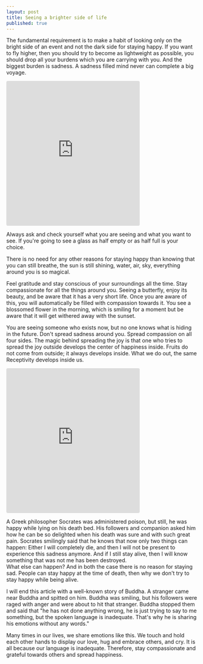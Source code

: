 ```yaml
---
layout: post
title: Seeing a brighter side of life
published: true
---
```


The fundamental requirement is to make a habit of looking only on the bright side of an event and not the dark side for staying happy. If you want to fly higher, then you should try to become as lightweight as possible, you should drop all your burdens which you are carrying with you. And the biggest burden is sadness. A sadness filled mind never can complete a big voyage.

<iframe id="instagram-embed-0" class="instagram-media instagram-media-rendered" style="background: white; max-width: 350px; width: calc(100% - 2px); border-radius: 3px; border: 1px solid #dbdbdb; box-shadow: none; display: block; margin: 0px 0px 12px; min-width: 350px; padding: 0px;" src="https://www.instagram.com/p/Bxu94ZuH0s3/embed?utm_source=ig_embedembed/captioned/" scrolling="no" data-instgrm-payload-id="instagram-media-payload-0" height="380" frameborder="0"><span data-mce-type="bookmark" style="display: inline-block; width: 0px; overflow: hidden; line-height: 0;" class="mce_SELRES_start"></span><span data-mce-type="bookmark" style="display: inline-block; width: 0px; overflow: hidden; line-height: 0;" class="mce_SELRES_start"></span><span data-mce-type="bookmark" style="display: inline-block; width: 0px; overflow: hidden; line-height: 0;" class="mce_SELRES_start"></span></iframe>

Always ask and check yourself what you are seeing and what you want to see. If you're going to see a glass as half empty or as half full is your choice. 

There is no need for any other reasons for staying happy than knowing that you can still breathe, the sun is still shining, water, air, sky, everything around you is so magical. 

Feel gratitude and stay conscious of your surroundings all the time.  Stay compassionate for all the things around you. Seeing a butterfly, enjoy its beauty, and be aware that it has a very short life. Once you are aware of this, you will automatically be filled with compassion towards it. You see a blossomed flower in the morning, which is smiling for a moment but be aware that it will get withered away with the sunset.  

You are seeing someone who exists now, but no one knows what is hiding in the future. Don't spread sadness around you. Spread compassion on all four sides. The magic behind spreading the joy is that one who tries to spread the joy outside develops the center of happiness inside. 
Fruits do not come from outside; it always develops inside. What we do out, the same Receptivity develops inside us.

<iframe id="instagram-embed-0" class="instagram-media instagram-media-rendered" style="background: white; max-width: 350px; width: calc(100% - 2px); border-radius: 3px; border: 1px solid #dbdbdb; box-shadow: none; display: block; margin: 0px 0px 12px; min-width: 350px; padding: 0px;" src="https://www.instagram.com/p/BnULnhrnKWY/embed?utm_source=ig_embedembed/captioned/" scrolling="no" data-instgrm-payload-id="instagram-media-payload-0" height="380" frameborder="0"><span data-mce-type="bookmark" style="display: inline-block; width: 0px; overflow: hidden; line-height: 0;" class="mce_SELRES_start"></span><span data-mce-type="bookmark" style="display: inline-block; width: 0px; overflow: hidden; line-height: 0;" class="mce_SELRES_start"></span><span data-mce-type="bookmark" style="display: inline-block; width: 0px; overflow: hidden; line-height: 0;" class="mce_SELRES_start"></span></iframe>

A Greek philosopher Socrates was administered poison, but still, he was happy while lying on his death bed. His followers and companion asked him how he can be so delighted when his death was sure and with such great pain. Socrates smilingly said that he knows that now only two things can happen:
Either I will completely die, and then I will not be present to experience this sadness anymore. 
And if I still stay alive, then I will know something that was not me has been destroyed.  
What else can happen? And in both the case there is no reason for staying sad. People can stay happy at the time of death, then why we don't try to stay happy while being alive. 

I will end this article with a well-known story of Buddha. A stranger came near Buddha and spitted on him. Buddha was smiling, but his followers were raged with anger and were about to hit that stranger. Buddha stopped them and said that "he has not done anything wrong, he is just trying to say to me something, but the spoken language is inadequate. That's why he is sharing his emotions without any words."

Many times in our lives, we share emotions like this. We touch and hold each other hands to display our love, hug and embrace others, and cry. It is all because our language is inadequate. Therefore, stay compassionate and grateful towards others and spread happiness.
